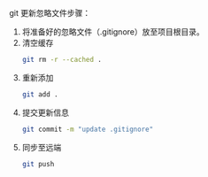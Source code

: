 git 更新忽略文件步骤：
1. 将准备好的忽略文件（.gitignore）放至项目根目录。
2. 清空缓存
    ``` bash
    git rm -r --cached .
    ```
3. 重新添加 
    ``` bash
    git add .
    ```
4. 提交更新信息
    ``` bash
    git commit -m "update .gitignore"
    ```
5. 同步至远端
    ``` bash
    git push
    ```
